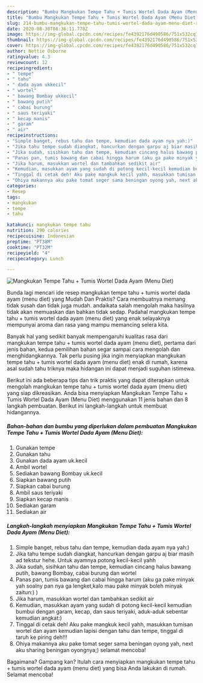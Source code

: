 ```yaml
---
description: "Bumbu Mangkukan Tempe Tahu + Tumis Wortel Dada Ayam (Menu Diet) | Resep Bumbu Mangkukan Tempe Tahu + Tumis Wortel Dada Ayam (Menu Diet) Yang Enak Banget"
title: "Bumbu Mangkukan Tempe Tahu + Tumis Wortel Dada Ayam (Menu Diet) | Resep Bumbu Mangkukan Tempe Tahu + Tumis Wortel Dada Ayam (Menu Diet) Yang Enak Banget"
slug: 214-bumbu-mangkukan-tempe-tahu-tumis-wortel-dada-ayam-menu-diet-resep-bumbu-mangkukan-tempe-tahu-tumis-wortel-dada-ayam-menu-diet-yang-enak-banget
date: 2020-08-30T08:36:11.778Z
image: https://img-global.cpcdn.com/recipes/fe4392176d490586/751x532cq70/mangkukan-tempe-tahu-tumis-wortel-dada-ayam-menu-diet-foto-resep-utama.jpg
thumbnail: https://img-global.cpcdn.com/recipes/fe4392176d490586/751x532cq70/mangkukan-tempe-tahu-tumis-wortel-dada-ayam-menu-diet-foto-resep-utama.jpg
cover: https://img-global.cpcdn.com/recipes/fe4392176d490586/751x532cq70/mangkukan-tempe-tahu-tumis-wortel-dada-ayam-menu-diet-foto-resep-utama.jpg
author: Nettie Osborne
ratingvalue: 4.3
reviewcount: 12
recipeingredient:
- " tempe"
- " tahu"
- " dada ayam ukkecil"
- " wortel"
- " bawang Bombay ukkecil"
- " bawang putih"
- " cabai burung"
- " saus teriyaki"
- " kecap manis"
- " garam"
- " air"
recipeinstructions:
- "Simple banget, rebus tahu dan tempe, kemudian dada ayam nya yah:)"
- "Jika tahu tempe sudah diangkat, hancurkan dengan garpu aj biar masih ad tekstur hehe. Untuk ayamnya potong kecil-kecil yahh"
- "Jika sudah, sisihkan tahu dan tempe, kemudian cincang halus bawang putih, bawang Bombay, cabai burung dan wortel"
- "Panas pan, tumis bawang dan cabai hingga harum (aku ga pake minyak yah soalny pan nya ga lengket,kalo mau pake minyak boleh minyak zaitun:) )"
- "Jika harum, masukkan wortel dan tambahkan sedikit air"
- "Kemudian, masukkan ayam yang sudah di potong kecil-kecil kemudian bumbui dengan garam, kecap, dan saus teriyaki, aduk-aduk sebentar kemudian angkat:)"
- "Tinggal di cetak deh! Aku pake mangkuk kecil yahh, masukkan tumisan wortel dan ayam kemudian lapisi dengan tahu dan tempe, tinggal di taruh ke piring deh!!!"
- "Ohiya makannya aku pake tomat seger sama beningan oyong yah, next aku sharing beningan oyongnya;) selamat mencoba!"
categories:
- Resep
tags:
- mangkukan
- tempe
- tahu

katakunci: mangkukan tempe tahu 
nutrition: 290 calories
recipecuisine: Indonesian
preptime: "PT38M"
cooktime: "PT32M"
recipeyield: "4"
recipecategory: Lunch

---
```



![Mangkukan Tempe Tahu + Tumis Wortel Dada Ayam (Menu Diet)](https://img-global.cpcdn.com/recipes/fe4392176d490586/751x532cq70/mangkukan-tempe-tahu-tumis-wortel-dada-ayam-menu-diet-foto-resep-utama.jpg)

Bunda lagi mencari ide resep mangkukan tempe tahu + tumis wortel dada ayam (menu diet) yang Mudah Dan Praktis? Cara membuatnya memang tidak susah dan tidak juga mudah. andaikata salah mengolah maka hasilnya tidak akan memuaskan dan bahkan tidak sedap. Padahal mangkukan tempe tahu + tumis wortel dada ayam (menu diet) yang enak selayaknya mempunyai aroma dan rasa yang mampu memancing selera kita.



Banyak hal yang sedikit banyak mempengaruhi kualitas rasa dari mangkukan tempe tahu + tumis wortel dada ayam (menu diet), pertama dari jenis bahan, kedua pemilihan bahan segar sampai cara mengolah dan menghidangkannya. Tak perlu pusing jika ingin menyiapkan mangkukan tempe tahu + tumis wortel dada ayam (menu diet) enak di rumah, karena asal sudah tahu triknya maka hidangan ini dapat menjadi suguhan istimewa.


Berikut ini ada beberapa tips dan trik praktis yang dapat diterapkan untuk mengolah mangkukan tempe tahu + tumis wortel dada ayam (menu diet) yang siap dikreasikan. Anda bisa menyiapkan Mangkukan Tempe Tahu + Tumis Wortel Dada Ayam (Menu Diet) menggunakan 11 jenis bahan dan 8 langkah pembuatan. Berikut ini langkah-langkah untuk membuat hidangannya.

<!--inarticleads1-->

##### Bahan-bahan dan bumbu yang diperlukan dalam pembuatan Mangkukan Tempe Tahu + Tumis Wortel Dada Ayam (Menu Diet):

1. Gunakan  tempe
1. Gunakan  tahu
1. Gunakan  dada ayam uk.kecil
1. Ambil  wortel
1. Sediakan  bawang Bombay uk.kecil
1. Siapkan  bawang putih
1. Siapkan  cabai burung
1. Ambil  saus teriyaki
1. Siapkan  kecap manis
1. Sediakan  garam
1. Sediakan  air




<!--inarticleads2-->

##### Langkah-langkah menyiapkan Mangkukan Tempe Tahu + Tumis Wortel Dada Ayam (Menu Diet):

1. Simple banget, rebus tahu dan tempe, kemudian dada ayam nya yah:)
1. Jika tahu tempe sudah diangkat, hancurkan dengan garpu aj biar masih ad tekstur hehe. Untuk ayamnya potong kecil-kecil yahh
1. Jika sudah, sisihkan tahu dan tempe, kemudian cincang halus bawang putih, bawang Bombay, cabai burung dan wortel
1. Panas pan, tumis bawang dan cabai hingga harum (aku ga pake minyak yah soalny pan nya ga lengket,kalo mau pake minyak boleh minyak zaitun:) )
1. Jika harum, masukkan wortel dan tambahkan sedikit air
1. Kemudian, masukkan ayam yang sudah di potong kecil-kecil kemudian bumbui dengan garam, kecap, dan saus teriyaki, aduk-aduk sebentar kemudian angkat:)
1. Tinggal di cetak deh! Aku pake mangkuk kecil yahh, masukkan tumisan wortel dan ayam kemudian lapisi dengan tahu dan tempe, tinggal di taruh ke piring deh!!!
1. Ohiya makannya aku pake tomat seger sama beningan oyong yah, next aku sharing beningan oyongnya;) selamat mencoba!




Bagaimana? Gampang kan? Itulah cara menyiapkan mangkukan tempe tahu + tumis wortel dada ayam (menu diet) yang bisa Anda lakukan di rumah. Selamat mencoba!
